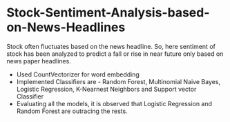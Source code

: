 # Stock-Sentiment-Analysis-based-on-News-Headlines
Stock often fluctuates based on the news headline. So, here sentiment of stock has been analyzed to predict a fall or rise in  near future only based on news paper headlines.

* Used CountVectorizer for word embedding
* Implemented Classifiers are - Random Forest, Multinomial Naive Bayes, Logistic Regression, K-Nearnest Neighbors and Support vector Classifier
* Evaluating all the models, it is observed that Logistic Regression and Random Forest are outracing the rests.

